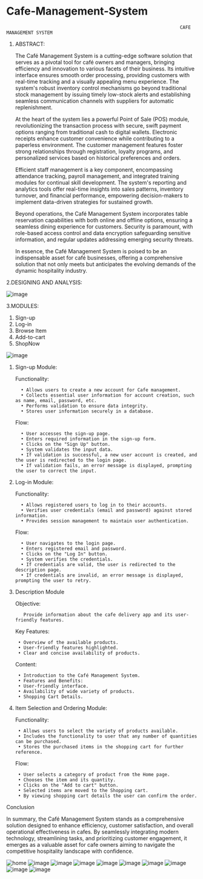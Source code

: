 # Cafe-Management-System
                                                                    CAFE MANAGEMENT SYSTEM
	
1. ABSTRACT:

   The Café Management System is a cutting-edge software solution that serves as a pivotal tool for café owners and managers, bringing efficiency and innovation to various facets of their business. Its intuitive interface ensures smooth order processing, providing customers with real-time tracking and a visually appealing menu experience. The system's robust inventory control mechanisms go beyond traditional stock management by issuing timely low-stock alerts and establishing seamless communication channels with suppliers for automatic replenishment.

   At the heart of the system lies a powerful Point of Sale (POS) module, revolutionizing the transaction process with secure, swift payment options ranging from traditional cash to digital wallets. Electronic receipts enhance customer convenience while contributing to a paperless environment. The customer management features foster strong relationships through registration, loyalty programs, and personalized services based on historical preferences and orders.

   Efficient staff management is a key component, encompassing attendance tracking, payroll management, and integrated training modules for continual skill development. The system's reporting and analytics tools offer real-time insights into sales patterns, inventory turnover, and financial performance, empowering decision-makers to implement data-driven strategies for sustained growth.

   Beyond operations, the Café Management System incorporates table reservation capabilities with both online and offline options, ensuring a seamless dining experience for customers. Security is paramount, with role-based access control and data encryption safeguarding sensitive information, and regular updates addressing emerging security threats.

   In essence, the Café Management System is poised to be an indispensable asset for café businesses, offering a comprehensive solution that not only meets but anticipates the evolving demands of the dynamic hospitality industry.

	
2.DESIGNING  AND ANALYSIS:

![image](https://github.com/Selvashankari/Cafe-Management-System/assets/139032221/5c067b3d-8516-4a61-b326-65c004ce6d88)


3.MODULES:
1.	Sign-up
2.	Log-in
3.	Browse Item
4.	Add-to-cart
5.	ShopNow

![image](https://github.com/Selvashankari/Cafe-Management-System/assets/139032221/1aba02cc-d052-4ff5-a6df-d8f774ed128c)


1. Sign-up Module:
   
      Functionality:

         • Allows users to create a new account for Cafe management.
         • Collects essential user information for account creation, such as name, email, password, etc.
         • Performs validation to ensure data integrity.
         • Stores user information securely in a database.

      Flow:
   
         • User accesses the sign-up page.
         • Enters required information in the sign-up form.
         • Clicks on the "Sign Up" button.
         • System validates the input data.
         • If validation is successful, a new user account is created, and the user is redirected to the login page.
         • If validation fails, an error message is displayed, prompting the user to correct the input.

3. Log-in Module:
   
      Functionality:
   
         • Allows registered users to log in to their accounts.
         • Verifies user credentials (email and password) against stored information.
         • Provides session management to maintain user authentication.
   
      Flow:
   
         • User navigates to the login page.
         • Enters registered email and password.
         • Clicks on the "Log In" button.
         • System verifies the credentials.
         • If credentials are valid, the user is redirected to the description page.
         • If credentials are invalid, an error message is displayed, prompting the user to retry.

4. Description Module

      Objective:

          Provide information about the cafe delivery app and its user-friendly features.
  
      Key Features:

        • Overview of the available products.
        • User-friendly features highlighted.
        • Clear and concise availability of products.

      Content:
   
        • Introduction to the Café Management System.
        • Features and Benefits:
        • User-friendly interface.
        • Availability of wide variety of products.
        • Shopping Cart Details.

4. Item Selection and Ordering Module:

      Functionality:
   
        • Allows users to select the variety of products available.
        • Includes the functionality to user that any number of quantities can be purchased.
        • Stores the purchased items in the shopping cart for further reference.

      Flow:
   
        • User selects a category of product from the Home page.
        • Chooses the item and its quantity.
        • Clicks on the "Add to cart" button.
        • Selected items are moved to the Shopping cart.
        • By viewing shopping cart details the user can confirm the order.

Conclusion 

   In summary, the Café Management System stands as a comprehensive solution designed to enhance efficiency, customer satisfaction, and overall operational effectiveness in cafes. By seamlessly integrating modern technology, streamlining tasks, and prioritizing customer engagement, it emerges as a valuable asset for cafe owners aiming to navigate the competitive hospitality landscape with confidence.

![home](https://github.com/Selvashankari/Cafe-Management-System/assets/139032221/8466c0c2-aa65-4a1d-9172-343ee57c90d6)
![image](https://github.com/Selvashankari/Cafe-Management-System/assets/139032221/8b02fec1-c860-40ff-b15c-0301ecb06298)
![image](https://github.com/Selvashankari/Cafe-Management-System/assets/139032221/04c6ea36-d742-42c5-ae4a-dbb887ae20a4)
![image](https://github.com/Selvashankari/Cafe-Management-System/assets/139032221/8a99f7f6-6cce-4802-99dc-c966c6d364d4)
![image](https://github.com/Selvashankari/Cafe-Management-System/assets/139032221/819c9a97-178e-411f-bf7a-dee04f2123ca)
![image](https://github.com/Selvashankari/Cafe-Management-System/assets/139032221/63056453-ff3c-4afb-be12-1c2213c80df9)
![image](https://github.com/Selvashankari/Cafe-Management-System/assets/139032221/269a221a-56cf-4603-8363-7517e26ec88e)
![image](https://github.com/Selvashankari/Cafe-Management-System/assets/139032221/e6b17fc9-fad8-4818-9739-9a2c7cdaf20c)
![image](https://github.com/Selvashankari/Cafe-Management-System/assets/139032221/ca2ee5d0-18cb-4f32-931a-2037e1e909ba)
![image](https://github.com/Selvashankari/Cafe-Management-System/assets/139032221/b5e418cb-4fee-435c-b4f6-e07b0d4710b0)

